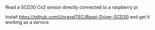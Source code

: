 


Read a SCD30 Co2 sensor directly connected to a raspberry pi

Install https://github.com/UnravelTEC/Raspi-Driver-SCD30 and get it working as a service

